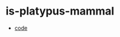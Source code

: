 # is-platypus-mammal

* [code](https://github.com/noah992/is-platypus-mammal/blob/main/code/is-platypus-mammal.ipynb)
